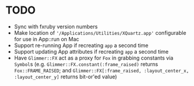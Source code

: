 # TODO

- Sync with fxruby version numbers
- Make location of `'/Applications/Utilities/XQuartz.app'` configurable for use in App::run on Mac
- Support re-running App if recreating `app` a second time
- Support updating App attributes if recreating `app` a second time
- Have `Glimmer::FX` act as a proxy for `Fox` in grabbing constants via `Symbol`s (e.g. `Glimmer::FX.constant(:frame_raised)` returns `Fox::FRAME_RAISED`; and `Glimmer::FX[:frame_raised, :layout_center_x, :layout_center_y]` returns bit-or'ed value)
